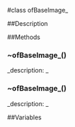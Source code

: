 #class ofBaseImage_


##Description












##Methods



### ~ofBaseImage_()

<!--

_syntax: ~ofBaseImage_()_

_name: ~ofBaseImage_

_returns: _

_returns_description: _

_parameters: _

_access: public_

_version_started: 007_

_version_deprecated: _

_summary: _

_constant: False_

_static: False_

_visible: True_

_advanced: False_



-->

_description: _














### ~ofBaseImage_()

<!--

_syntax: ~ofBaseImage_()_

_name: ~ofBaseImage__

_returns: _

_returns_description: _

_parameters: _

_access: public_

_version_started: 007_

_version_deprecated: _

_summary: _

_constant: False_

_static: no_

_visible: True_

_advanced: False_



-->

_description: _







##Variables



